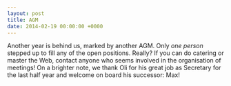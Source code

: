 ```yaml
---
layout: post
title: AGM
date: 2014-02-19 00:00:00 +0000
---
```


Another year is behind us, marked by another AGM. Only *one person* stepped up to fill any of the open positions. Really? If you can do catering or master the Web, contact anyone who seems involved in the organisation of meetings!
On a brighter note, we thank Oli for his great job as Secretary for the last half year and welcome on board his successor: Max!

